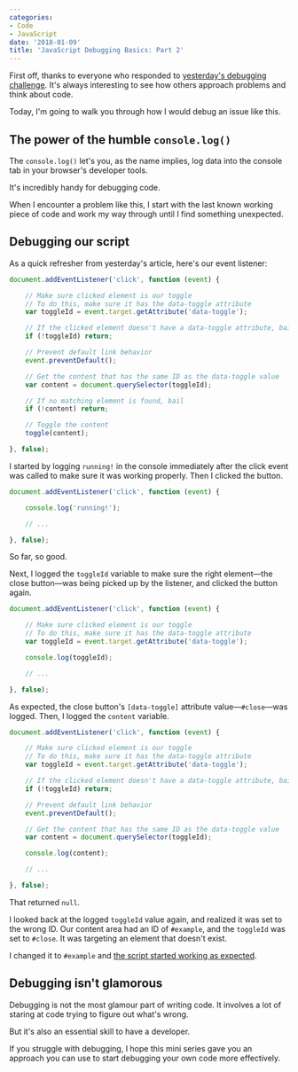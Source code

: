 ```yaml
---
categories:
- Code
- JavaScript
date: '2018-01-09'
title: 'JavaScript Debugging Basics: Part 2'
---
```


First off, thanks to everyone who responded to [yesterday's debugging challenge](https://gomakethings.com/javascript-debugging-basics-part-1/). It's always interesting to see how others approach problems and think about code.

Today, I'm going to walk you through how I would debug an issue like this.

## The power of the humble `console.log()`

The `console.log()` let's you, as the name implies, log data into the console tab in your browser's developer tools.

It's incredibly handy for debugging code.

When I encounter a problem like this, I start with the last known working piece of code and work my way through until I find something unexpected.

## Debugging our script

As a quick refresher from yesterday's article, here's our event listener:

```js
document.addEventListener('click', function (event) {

    // Make sure clicked element is our toggle
    // To do this, make sure it has the data-toggle attribute
    var toggleId = event.target.getAttribute('data-toggle');

    // If the clicked element doesn't have a data-toggle attribute, bail
    if (!toggleId) return;

    // Prevent default link behavior
    event.preventDefault();

    // Get the content that has the same ID as the data-toggle value
    var content = document.querySelector(toggleId);

    // If no matching element is found, bail
    if (!content) return;

    // Toggle the content
    toggle(content);

}, false);
```

I started by logging `running!` in the console immediately after the click event was called to make sure it was working properly. Then I clicked the button.

```js
document.addEventListener('click', function (event) {

    console.log('running!');

    // ...

}, false);
```

So far, so good.

Next, I logged the `toggleId` variable to make sure the right element&mdash;the close button&mdash;was being picked up by the listener, and clicked the button again.

```js
document.addEventListener('click', function (event) {

    // Make sure clicked element is our toggle
    // To do this, make sure it has the data-toggle attribute
    var toggleId = event.target.getAttribute('data-toggle');

    console.log(toggleId);

    // ...

}, false);
```

As expected, the close button's `[data-toggle]` attribute value&mdash;`#close`&mdash;was logged. Then, I logged the `content` variable.

```js
document.addEventListener('click', function (event) {

    // Make sure clicked element is our toggle
    // To do this, make sure it has the data-toggle attribute
    var toggleId = event.target.getAttribute('data-toggle');

    // If the clicked element doesn't have a data-toggle attribute, bail
    if (!toggleId) return;

    // Prevent default link behavior
    event.preventDefault();

    // Get the content that has the same ID as the data-toggle value
    var content = document.querySelector(toggleId);

    console.log(content);

    // ...

}, false);
```

That returned `null`.

I looked back at the logged `toggleId` value again, and realized it was set to the wrong ID. Our content area had an ID of `#example`, and the `toggleId` was set to `#close`. It was targeting an element that doesn't exist.

I changed it to `#example` and [the script started working as expected](https://jsfiddle.net/cferdinandi/yje424xt/20/).

## Debugging isn't glamorous

Debugging is not the most glamour part of writing code. It involves a lot of staring at code trying to figure out what's wrong.

But it's also an essential skill to have a developer.

If you struggle with debugging, I hope this mini series gave you an approach you can use to start debugging your own code more effectively.
